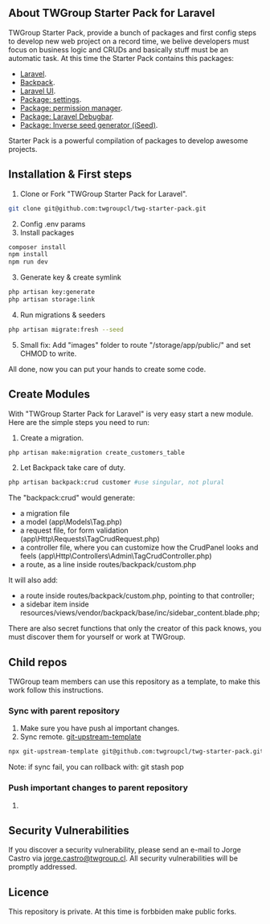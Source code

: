 ## About TWGroup Starter Pack for Laravel

TWGroup Starter Pack, provide a bunch of packages and first config steps to develop new web project on a record time, we belive developers must focus on business logic and CRUDs and basically stuff must be an automatic task. At this time the Starter Pack contains this packages:

- [Laravel](https://laravel.com/).
- [Backpack](https://backpackforlaravel.com/).
- [Laravel UI](https://styde.net/paquete-laravel-ui-en-laravel-6/).
- [Package: settings](https://backpackforlaravel.com/docs/4.1/install-optionals#settings).
- [Package: permission manager](https://github.com/Laravel-Backpack/PermissionManager#install).
- [Package: Laravel Debugbar](https://github.com/barryvdh/laravel-debugbar).
- [Package: Inverse seed generator (iSeed)](https://github.com/orangehill/iseed).

Starter Pack is a powerful compilation of packages to develop awesome projects.

## Installation & First steps

1. Clone or Fork "TWGroup Starter Pack for Laravel".
```bash
git clone git@github.com:twgroupcl/twg-starter-pack.git
```
2. Config .env params
3. Install packages
```bash
composer install
npm install
npm run dev
```
3. Generate key & create symlink
```bash
php artisan key:generate
php artisan storage:link
```
4. Run migrations & seeders
```bash
php artisan migrate:fresh --seed
```
5. Small fix: Add "images" folder to route "/storage/app/public/" and set CHMOD to write.

All done, now you can put your hands to create some code.

## Create Modules

With "TWGroup Starter Pack for Laravel" is very easy start a new module. Here are the simple steps you need to run:

1. Create a migration.
```bash
php artisan make:migration create_customers_table
```
2. Let Backpack take care of duty.
```bash
php artisan backpack:crud customer #use singular, not plural
```
The "backpack:crud" would generate:

- a migration file
- a model (app\Models\Tag.php)
- a request file, for form validation (app\Http\Requests\TagCrudRequest.php)
- a controller file, where you can customize how the CrudPanel looks and feels (app\Http\Controllers\Admin\TagCrudController.php)
- a route, as a line inside routes/backpack/custom.php

It will also add:

- a route inside routes/backpack/custom.php, pointing to that controller;
- a sidebar item inside resources/views/vendor/backpack/base/inc/sidebar_content.blade.php;

There are also secret functions that only the creator of this pack knows, you must discover them for yourself or work at TWGroup.

## Child repos

TWGroup team members can use this repository as a template, to make this work follow this instructions.

### Sync with parent repository

1. Make sure you have push al important changes.
2. Sync remote. [git-upstream-template](https://github.com/rioam2/git-upstream-template)
```bash
npx git-upstream-template git@github.com:twgroupcl/twg-starter-pack.git
```
Note: if sync fail, you can rollback with: git stash pop

### Push important changes to parent repository

1. 

## Security Vulnerabilities

If you discover a security vulnerability, please send an e-mail to Jorge Castro via [jorge.castro@twgroup.cl](mailto:jorge.castro@twgroup.cl). All security vulnerabilities will be promptly addressed.

## Licence

This repository is private. At this time is forbbiden make public forks.

